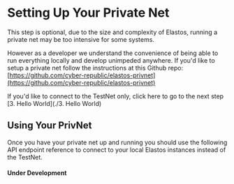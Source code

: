 
# Setting Up Your Private Net

This step is optional, due to the size and complexity of Elastos, running a private net may be too intensive for some systems.

However as a developer we understand the convenience of being able to run everything locally and develop unimpeded anywhere. 
If you'd like to setup a private net follow the instructions at this Github repo: [https://github.com/cyber-republic/elastos-privnet](https://github.com/cyber-republic/elastos-privnet)

If you'd like to connect to the TestNet only, click here to go to the next step [3. Hello World](./3. Hello World) 


## Using Your PrivNet

Once you have your private net up and running you should use the following API endpoint reference to connect to your
local Elastos instances instead of the TestNet. 

#### Under Development
